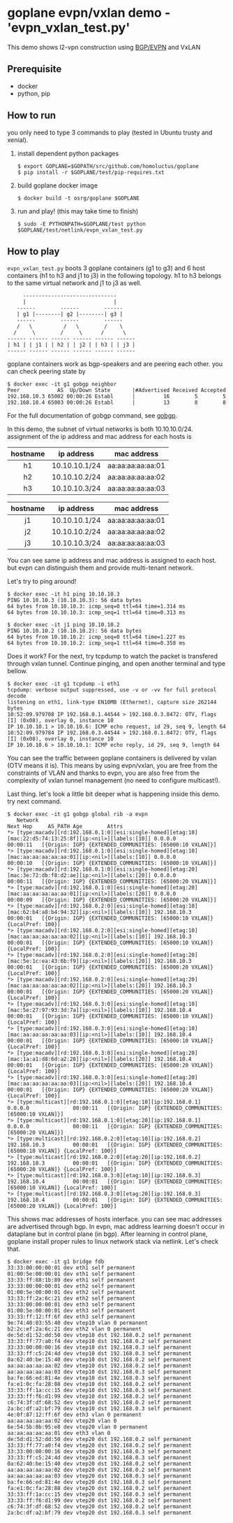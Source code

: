 goplane evpn/vxlan demo - 'evpn_vxlan_test.py'
===

This demo shows l2-vpn construction using [BGP/EVPN](https://tools.ietf.org/html/rfc7432) and VxLAN

## Prerequisite

- docker
- python, pip

## How to run
you only need to type 3 commands to play (tested in Ubuntu trusty and xenial).

1. install dependent python packages
    
     ```
     $ export GOPLANE=$GOPATH/src/github.com/homoluctus/goplane
     $ pip install -r $GOPLANE/test/pip-requires.txt
     ```
2. build goplane docker image
    
     ```
     $ docker build -t osrg/goplane $GOPLANE
     ```
3. run and play! (this may take time to finish)
    
     ```
     $ sudo -E PYTHONPATH=$GOPLANE/test python $GOPLANE/test/netlink/evpn_vxlan_test.py
     ```

## How to play
`evpn_vxlan_test.py` boots 3 goplane containers (g1 to g3) and 6 host containers
(h1 to h3 and j1 to j3) in the following topology. h1 to h3 belongs to the same
virtual network and j1 to j3 as well.

```
     ------------------------------
     |                            |
   ------        ------        ------
   | g1 |--------| g2 |--------| g3 |
   ------        ------        ------
   /   \          /   \        /    \
  /     \        /     \      /      \
------ ------ ------ ------ ------ ------
| h1 | | j1 | | h2 | | j2 | | h3 | | j3 |
------ ------ ------ ------ ------ ------
```

goplane containers work as bgp-speakers and are peering each other.
you can check peering state by

```
$ docker exec -it g1 gobgp neighbor
Peer            AS  Up/Down State       |#Advertised Received Accepted
192.168.10.3 65002 00:00:26 Establ      |         16        5        5
192.168.10.4 65003 00:00:26 Establ      |         13        8        8
```

For the full documentation of gobgp command, see [gobgp](https://github.com/osrg/gobgp/blob/master/docs/sources/cli-command-syntax.md).

In this demo, the subnet of virtual networks is both 10.10.10.0/24.
assignment of the ip address and mac address for each hosts is


|hostname| ip address    | mac address       |
|:------:|:-------------:|:-----------------:|
| h1     | 10.10.10.1/24 | aa:aa:aa:aa:aa:01 |
| h2     | 10.10.10.2/24 | aa:aa:aa:aa:aa:02 |
| h3     | 10.10.10.3/24 | aa:aa:aa:aa:aa:03 |

|hostname| ip address    | mac address       |
|:------:|:-------------:|:-----------------:|
| j1     | 10.10.10.1/24 | aa:aa:aa:aa:aa:01 |
| j2     | 10.10.10.2/24 | aa:aa:aa:aa:aa:02 |
| j3     | 10.10.10.3/24 | aa:aa:aa:aa:aa:03 |

You can see same ip address and mac address is assigned to each host.
but evpn can distinguish them and provide multi-tenant network.

Let's try to ping around!

```
$ docker exec -it h1 ping 10.10.10.3
PING 10.10.10.3 (10.10.10.3): 56 data bytes
64 bytes from 10.10.10.3: icmp_seq=0 ttl=64 time=1.314 ms
64 bytes from 10.10.10.3: icmp_seq=1 ttl=64 time=0.313 ms
```

```
$ docker exec -it j1 ping 10.10.10.2
PING 10.10.10.2 (10.10.10.2): 56 data bytes
64 bytes from 10.10.10.2: icmp_seq=0 ttl=64 time=1.227 ms
64 bytes from 10.10.10.2: icmp_seq=1 ttl=64 time=0.358 ms
```

Does it work? For the next, try tcpdump to watch the packet is transfered
through vxlan tunnel. Continue pinging, and open another terminal and type
bellow.

```
$ docker exec -it g1 tcpdump -i eth1
tcpdump: verbose output suppressed, use -v or -vv for full protocol decode
listening on eth1, link-type EN10MB (Ethernet), capture size 262144 bytes
10:52:09.979708 IP 192.168.0.1.44544 > 192.168.0.3.8472: OTV, flags [I] (0x08), overlay 0, instance 10
IP 10.10.10.1 > 10.10.10.6: ICMP echo request, id 29, seq 9, length 64
10:52:09.979784 IP 192.168.0.3.44544 > 192.168.0.1.8472: OTV, flags [I] (0x08), overlay 0, instance 10
IP 10.10.10.6 > 10.10.10.1: ICMP echo reply, id 29, seq 9, length 64
```

You can see the traffic between goplane containers is delivered by vxlan
(OTV means it is). This means by using evpn/vxlan, you are free from the
constraints of VLAN and thanks to evpn, you are also free from the complexity of
vxlan tunnel management (no need to configure multicast!).

Last thing. let's look a little bit deeper what is happening inside this demo.
try next command.

```
$ docker exec -it g1 gobgp global rib -a evpn
   Network                                                                                                  Next Hop     AS_PATH Age        Attrs
*> [type:macadv][rd:192.168.0.1:0][esi:single-homed][etag:10][mac:22:d5:74:13:25:8f][ip:<nil>][labels:[10]] 0.0.0.0              00:00:11   [{Origin: IGP} {EXTENDED_COMMUNITIES: [65000:10 VXLAN]}]
*> [type:macadv][rd:192.168.0.1:0][esi:single-homed][etag:10][mac:aa:aa:aa:aa:aa:01][ip:<nil>][labels:[10]] 0.0.0.0              00:00:10   [{Origin: IGP} {EXTENDED_COMMUNITIES: [65000:10 VXLAN]}]
*> [type:macadv][rd:192.168.0.1:0][esi:single-homed][etag:20][mac:3e:72:db:f8:d2:ae][ip:<nil>][labels:[20]] 0.0.0.0              00:00:11   [{Origin: IGP} {EXTENDED_COMMUNITIES: [65000:20 VXLAN]}]
*> [type:macadv][rd:192.168.0.1:0][esi:single-homed][etag:20][mac:aa:aa:aa:aa:aa:01][ip:<nil>][labels:[20]] 0.0.0.0              00:00:09   [{Origin: IGP} {EXTENDED_COMMUNITIES: [65000:20 VXLAN]}]
*> [type:macadv][rd:192.168.0.2:0][esi:single-homed][etag:10][mac:62:b4:a8:b4:94:32][ip:<nil>][labels:[10]] 192.168.10.3         00:00:01   [{Origin: IGP} {EXTENDED_COMMUNITIES: [65000:10 VXLAN]} {LocalPref: 100}]
*> [type:macadv][rd:192.168.0.2:0][esi:single-homed][etag:10][mac:aa:aa:aa:aa:aa:02][ip:<nil>][labels:[10]] 192.168.10.3         00:00:01   [{Origin: IGP} {EXTENDED_COMMUNITIES: [65000:10 VXLAN]} {LocalPref: 100}]
*> [type:macadv][rd:192.168.0.2:0][esi:single-homed][etag:20][mac:5e:1c:ea:43:6b:f9][ip:<nil>][labels:[20]] 192.168.10.3         00:00:01   [{Origin: IGP} {EXTENDED_COMMUNITIES: [65000:20 VXLAN]} {LocalPref: 100}]
*> [type:macadv][rd:192.168.0.2:0][esi:single-homed][etag:20][mac:aa:aa:aa:aa:aa:02][ip:<nil>][labels:[20]] 192.168.10.3         00:00:01   [{Origin: IGP} {EXTENDED_COMMUNITIES: [65000:20 VXLAN]} {LocalPref: 100}]
*> [type:macadv][rd:192.168.0.3:0][esi:single-homed][etag:10][mac:5e:27:97:93:3d:7a][ip:<nil>][labels:[10]] 192.168.10.4         00:00:01   [{Origin: IGP} {EXTENDED_COMMUNITIES: [65000:10 VXLAN]} {LocalPref: 100}]
*> [type:macadv][rd:192.168.0.3:0][esi:single-homed][etag:10][mac:aa:aa:aa:aa:aa:03][ip:<nil>][labels:[10]] 192.168.10.4         00:00:01   [{Origin: IGP} {EXTENDED_COMMUNITIES: [65000:10 VXLAN]} {LocalPref: 100}]
*> [type:macadv][rd:192.168.0.3:0][esi:single-homed][etag:20][mac:1a:a1:d8:6d:a2:28][ip:<nil>][labels:[20]] 192.168.10.4         00:00:01   [{Origin: IGP} {EXTENDED_COMMUNITIES: [65000:20 VXLAN]} {LocalPref: 100}]
*> [type:macadv][rd:192.168.0.3:0][esi:single-homed][etag:20][mac:aa:aa:aa:aa:aa:03][ip:<nil>][labels:[20]] 192.168.10.4         00:00:01   [{Origin: IGP} {EXTENDED_COMMUNITIES: [65000:20 VXLAN]} {LocalPref: 100}]
*> [type:multicast][rd:192.168.0.1:0][etag:10][ip:192.168.0.1]                                              0.0.0.0              00:00:11   [{Origin: IGP} {EXTENDED_COMMUNITIES: [65000:10 VXLAN]}]
*> [type:multicast][rd:192.168.0.1:0][etag:20][ip:192.168.0.1]                                              0.0.0.0              00:00:11   [{Origin: IGP} {EXTENDED_COMMUNITIES: [65000:20 VXLAN]}]
*> [type:multicast][rd:192.168.0.2:0][etag:10][ip:192.168.0.2]                                              192.168.10.3         00:00:01   [{Origin: IGP} {EXTENDED_COMMUNITIES: [65000:10 VXLAN]} {LocalPref: 100}]
*> [type:multicast][rd:192.168.0.2:0][etag:20][ip:192.168.0.2]                                              192.168.10.3         00:00:01   [{Origin: IGP} {EXTENDED_COMMUNITIES: [65000:20 VXLAN]} {LocalPref: 100}]
*> [type:multicast][rd:192.168.0.3:0][etag:10][ip:192.168.0.3]                                              192.168.10.4         00:00:01   [{Origin: IGP} {EXTENDED_COMMUNITIES: [65000:10 VXLAN]} {LocalPref: 100}]
*> [type:multicast][rd:192.168.0.3:0][etag:20][ip:192.168.0.3]                                              192.168.10.4         00:00:01   [{Origin: IGP} {EXTENDED_COMMUNITIES: [65000:20 VXLAN]} {LocalPref: 100}]
```

This shows mac addresses of hosts interface. you can see mac addresses are advertised through bgp.
In evpn, mac address learning doesn't occur in dataplane but in control plane (in bgp).
After learning in control plane, goplane install proper rules to linux network stack via netlink.
Let's check that.

```
$ docker exec -it g1 bridge fdb
33:33:00:00:00:01 dev eth1 self permanent
01:00:5e:00:00:01 dev eth1 self permanent
33:33:ff:88:1b:89 dev eth1 self permanent
33:33:00:00:00:01 dev eth2 self permanent
01:00:5e:00:00:01 dev eth2 self permanent
33:33:ff:2a:6c:21 dev eth2 self permanent
33:33:00:00:00:01 dev eth3 self permanent
01:00:5e:00:00:01 dev eth3 self permanent
33:33:ff:12:ff:6f dev eth3 self permanent
9e:74:40:03:55:40 dev vtep10 vlan 0 permanent
b2:2c:ef:2a:6c:21 dev eth2 vlan 0 permanent
de:5d:d1:52:dd:50 dev vtep10 dst 192.168.0.2 self permanent
33:33:ff:77:a0:f4 dev vtep10 dst 192.168.0.2 self permanent
33:33:00:00:00:16 dev vtep10 dst 192.168.0.3 self permanent
33:33:ff:c5:24:4d dev vtep10 dst 192.168.0.3 self permanent
0a:62:40:be:15:40 dev vtep10 dst 192.168.0.2 self permanent
aa:aa:aa:aa:aa:02 dev vtep10 dst 192.168.0.2 self permanent
aa:aa:aa:aa:aa:03 dev vtep10 dst 192.168.0.3 self permanent
ba:fe:66:ed:81:4e dev vtep10 dst 192.168.0.3 self permanent
fa:e1:0c:fa:28:88 dev vtep10 dst 192.168.0.2 self permanent
33:33:ff:1a:cc:15 dev vtep10 dst 192.168.0.3 self permanent
33:33:ff:f6:d1:99 dev vtep10 dst 192.168.0.2 self permanent
c6:74:3f:df:68:52 dev vtep10 dst 192.168.0.2 self permanent
2a:bc:df:a2:bf:79 dev vtep10 dst 192.168.0.3 self permanent
4e:0f:87:12:ff:6f dev eth3 vlan 0 permanent
aa:aa:aa:aa:aa:02 dev vtep20 vlan 0
6e:54:5b:0b:95:e8 dev vtep20 vlan 0 permanent
aa:aa:aa:aa:aa:01 dev eth3 vlan 0
de:5d:d1:52:dd:50 dev vtep20 dst 192.168.0.2 self permanent
33:33:ff:77:a0:f4 dev vtep20 dst 192.168.0.2 self permanent
33:33:00:00:00:16 dev vtep20 dst 192.168.0.3 self permanent
33:33:ff:c5:24:4d dev vtep20 dst 192.168.0.3 self permanent
0a:62:40:be:15:40 dev vtep20 dst 192.168.0.2 self permanent
aa:aa:aa:aa:aa:02 dev vtep20 dst 192.168.0.2 self permanent
aa:aa:aa:aa:aa:03 dev vtep20 dst 192.168.0.3 self permanent
ba:fe:66:ed:81:4e dev vtep20 dst 192.168.0.3 self permanent
fa:e1:0c:fa:28:88 dev vtep20 dst 192.168.0.2 self permanent
33:33:ff:1a:cc:15 dev vtep20 dst 192.168.0.3 self permanent
33:33:ff:f6:d1:99 dev vtep20 dst 192.168.0.2 self permanent
c6:74:3f:df:68:52 dev vtep20 dst 192.168.0.2 self permanent
2a:bc:df:a2:bf:79 dev vtep20 dst 192.168.0.3 self permanent
```
